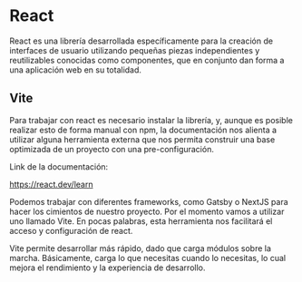 # React

React es una librería desarrollada específicamente para la creación de interfaces de usuario utilizando pequeñas piezas independientes y reutilizables conocidas como componentes, que en conjunto dan forma a una aplicación web en su totalidad.

## Vite

Para trabajar con react es necesario instalar la librería, y, aunque es posible realizar esto de forma manual con npm, la documentación nos alienta a utilizar alguna herramienta externa que nos permita construir una base optimizada de un proyecto con una pre-configuración. 

Link de la documentación:

https://react.dev/learn

Podemos trabajar con diferentes frameworks, como Gatsby o NextJS para hacer los cimientos de nuestro proyecto. Por el momento vamos a utilizar uno llamado Vite. En pocas palabras, esta herramienta nos facilitará el acceso y configuración de react.

Vite permite desarrollar más rápido, dado que carga módulos sobre la marcha. Básicamente, carga lo que necesitas cuando lo necesitas, lo cual mejora el rendimiento y la experiencia de desarrollo.

